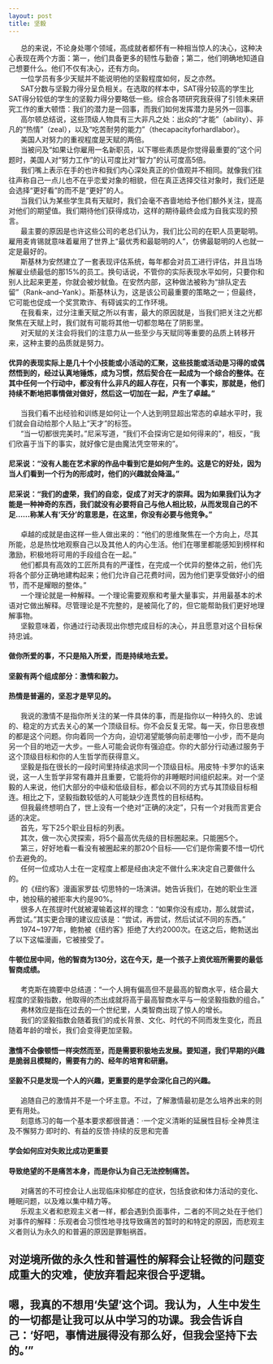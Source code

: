 ```yaml
---
layout: post
title: 坚毅  
---
```

&nbsp;&nbsp;&nbsp;&nbsp;&nbsp;&nbsp;总的来说，不论身处哪个领域，高成就者都怀有一种相当惊人的决心，这种决心表现在两个方面：第一，他们具备更多的韧性与勤奋；第二，他们明确地知道自己想要什么。他们不仅有决心，还有方向。<!-- more -->               
&nbsp;&nbsp;&nbsp;&nbsp;&nbsp;&nbsp;一位学员有多少天赋并不能说明他的坚毅程度如何，反之亦然。               
&nbsp;&nbsp;&nbsp;&nbsp;&nbsp;&nbsp;SAT分数与坚毅力得分呈负相关。在选取的样本中，SAT得分较高的学生比SAT得分较低的学生的坚毅力得分要略低一些。综合各项研究我获得了引领未来研究工作的重大顿悟：我们的潜力是一回事，而我们如何发挥潜力是另外一回事。               
&nbsp;&nbsp;&nbsp;&nbsp;&nbsp;&nbsp;高尔顿总结说，这些顶级人物具有三大非凡之处：出众的“才能”（ability）、非凡的“热情”（zeal），以及“吃苦耐劳的能力”（thecapacityforhardlabor）。               
&nbsp;&nbsp;&nbsp;&nbsp;&nbsp;&nbsp;美国人对努力的重视程度是天赋的两倍。               
&nbsp;&nbsp;&nbsp;&nbsp;&nbsp;&nbsp;当被问及“如果让你雇用一名新职员，以下哪些素质是你觉得最重要的”这个问题时，美国人对“努力工作”的认可度比对“智力”的认可度高5倍。               
&nbsp;&nbsp;&nbsp;&nbsp;&nbsp;&nbsp;我们嘴上表示在手的也许和我们内心深处真正的价值观并不相同。就像我们往往声称自己一点儿也不在乎恋爱对象的相貌，但在真正选择交往对象时，我们还是会选择“更好看”的而不是“更好”的人。               
&nbsp;&nbsp;&nbsp;&nbsp;&nbsp;&nbsp;当我们认为某些学生具有天赋时，我们会毫不吝啬地给予他们额外关注，提高对他们的期望值。我们期待他们获得成功，这样的期待最终会成为自我实现的预言。               
&nbsp;&nbsp;&nbsp;&nbsp;&nbsp;&nbsp;最主要的原因是也许这些公司的老总们认为，我们比公司的在职人员更聪明。雇用麦肯锡就意味着雇用了世界上“最优秀和最聪明的人”，仿佛最聪明的人也就一定是最好的。               
&nbsp;&nbsp;&nbsp;&nbsp;&nbsp;&nbsp;斯基林为安然建立了一套表现评估系统，每年都会对员工进行评估，并且当场解雇业绩最低的那15%的员工。换句话说，不管你的实际表现水平如何，只要你和别人比起来更差，你就会被炒鱿鱼。在安然内部，这种做法被称为“排队定去留”（Rank–and–Yank）。斯基林认为，这是该公司最重要的策略之一；但最终，它可能也促成一个奖赏欺诈、有碍诚实的工作环境。               
&nbsp;&nbsp;&nbsp;&nbsp;&nbsp;&nbsp;在我看来，过分注重天赋之所以有害，最大的原因就是，当我们把关注之光都聚焦在天赋上时，我们就有可能将其他一切都忽略在了阴影里。               
&nbsp;&nbsp;&nbsp;&nbsp;&nbsp;&nbsp;对天赋的关注会将我们的注意力从一些至少与天赋同等重要的品质上转移开来，这种主要的品质就是努力。               
#### 优异的表现实际上是几十个小技能或小活动的汇聚，这些技能或活动是习得的或偶然悟到的，经过认真地锤炼，成为习惯，然后契合在一起成为一个综合的整体。在其中任何一个行动中，都没有什么非凡的超人存在，只有一个事实，那就是，他们持续不断地把事情做对做好，然后这一切加在一起，产生了卓越。”               
&nbsp;&nbsp;&nbsp;&nbsp;&nbsp;&nbsp;当我们看不出经验和训练是如何让一个人达到明显超出常态的卓越水平时，我们就会自动给那个人贴上“天才”的标签。               
&nbsp;&nbsp;&nbsp;&nbsp;&nbsp;&nbsp;“当一切都很完美时。”尼采写道，“我们不会探询它是如何得来的”，相反，“我们欣喜于当下的事实，就好像它是由魔法凭空带来的”。               
#### 尼采说：“没有人能在艺术家的作品中看到它是如何产生的。这是它的好处，因为当人们看到一个行为的形成时，他们的兴趣就会降温。”               
#### 尼采说：“我们的虚荣，我们的自恋，促成了对天才的崇拜。因为如果我们认为才能是一种神奇的东西，我们就没有必要将自己与他人相比较，从而发现自己的不足……称某人有‘天分’的意思是，在这里，你没有必要与他竞争。”               
&nbsp;&nbsp;&nbsp;&nbsp;&nbsp;&nbsp;卓越的成就是由这样一些人做出来的：“他们的思维聚焦在一个方向上，尽其所能，总是热忱地观察自己以及其他人的内心生活。他们在哪里都能感知到榜样和激励，积极地将可用的手段组合在一起。”               
&nbsp;&nbsp;&nbsp;&nbsp;&nbsp;&nbsp;他们都具有高效的工匠所具有的严谨性，在完成一个优异的整体之前，他们先将各个部分正确地建构起来；他们允许自己花费时间，因为他们更享受做好小的细节，而不是耀眼的整体。”               
&nbsp;&nbsp;&nbsp;&nbsp;&nbsp;&nbsp;一个理论就是一种解释。一个理论需要观察和考量大量事实，并用最基本的术语对它做出解释。尽管理论是不完整的，是被简化了的，但它能帮助我们更好地理解事物。               
&nbsp;&nbsp;&nbsp;&nbsp;&nbsp;&nbsp;坚毅意味着，你通过行动表现出你想完成目标的决心，并且愿意对这个目标保持忠诚。               
#### 做你所爱的事，不只是陷入所爱，而是持续地去爱。               
#### 坚毅有两个组成部分：激情和毅力。               
#### 热情是普遍的，坚忍才是罕见的。               
&nbsp;&nbsp;&nbsp;&nbsp;&nbsp;&nbsp;我说的激情不是指你所关注的某一件具体的事，而是指你以一种持久的、忠诚的、稳定的方式去关心的某一个顶级目标。你不会反复无常。每一天，你日思夜想的都是这个问题。你向着同一个方向，迫切渴望能够向前走哪怕一小步，而不是向另一个目的地迈一大步。一些人可能会说你有强迫症。你的大部分行动通过服务于这个顶级目标和你的人生哲学而获得意义。               
&nbsp;&nbsp;&nbsp;&nbsp;&nbsp;&nbsp;坚毅是指在很长的一段时间里持续追求同一个顶级目标。用皮特·卡罗尔的话来说，这一人生哲学非常有趣并且重要，它能将你的非睡眠时间组织起来。对一个坚毅的人来说，他们大部分的中级和低级目标，都会以不同的方式与其顶级目标相连。相比之下，坚毅指数较低的人可能缺少连贯性的目标结构。               
&nbsp;&nbsp;&nbsp;&nbsp;&nbsp;&nbsp;但我最终想明白了，世上没有一个绝对“正确的决定”，只有一个对我而言更合适的决定。               
&nbsp;&nbsp;&nbsp;&nbsp;&nbsp;&nbsp;首先，写下25个职业目标的列表。               
&nbsp;&nbsp;&nbsp;&nbsp;&nbsp;&nbsp;其次，做一次心灵探索，将5个最高优先级的目标圈起来。只能圈5个。               
&nbsp;&nbsp;&nbsp;&nbsp;&nbsp;&nbsp;第三，好好地看一看没有被圈起来的那20个目标——它们是你需要不惜一切代价去避免的。               
&nbsp;&nbsp;&nbsp;&nbsp;&nbsp;&nbsp;任何一位成功人士在一定程度上都是经由决定不做什么来决定自己要做什么的。               
&nbsp;&nbsp;&nbsp;&nbsp;&nbsp;&nbsp;的《纽约客》漫画家罗兹·切思特的一场演讲。她告诉我们，在她的职业生涯中，她投稿的被拒率大约是90%。               
&nbsp;&nbsp;&nbsp;&nbsp;&nbsp;&nbsp;很多人在孩提时代就被灌输着这样的理念：“如果你没有成功，那么就尝试，再尝试。”其实更合理的建议应该是：“尝试，再尝试，然后试试不同的东西。”               
&nbsp;&nbsp;&nbsp;&nbsp;&nbsp;&nbsp;1974~1977年，鲍勃被《纽约客》拒绝了大约2000次。在这之后，鲍勃送出了以下这幅漫画，它被接受了。               
#### 牛顿位居中间，他的智商为130分，这在今天，是一个孩子上资优班所需要的最低智商成绩。               
&nbsp;&nbsp;&nbsp;&nbsp;&nbsp;&nbsp;考克斯在摘要中总结道：“一个人拥有偏高但不是最高的智商水平，结合最大程度的坚毅指数，他取得的杰出成就将高于最高智商水平与一般坚毅指数的组合。”               
&nbsp;&nbsp;&nbsp;&nbsp;&nbsp;&nbsp;弗林效应是指在过去的一个世纪里，人类智商出现了惊人的增长。               
&nbsp;&nbsp;&nbsp;&nbsp;&nbsp;&nbsp;我们的坚毅指数会随着我们的成长背景、文化、时代的不同而发生变化，而且随着年龄的增长，我们会变得更加坚毅。                              
#### 激情不会像顿悟一样突然而至，而是需要积极地去发展。要知道，我们早期的兴趣是脆弱且模糊的，需要有力的、经年的培育和研磨。               
#### 坚毅不只是发现一个人的兴趣，更重要的是学会深化自己的兴趣。               
&nbsp;&nbsp;&nbsp;&nbsp;&nbsp;&nbsp;追随自己的激情并不是一个坏主意。不过，了解激情最初是怎么培养出来的则更有用处。               
&nbsp;&nbsp;&nbsp;&nbsp;&nbsp;&nbsp;刻意练习的每一个基本要求都很普通：·一个定义清晰的延展性目标·全神贯注及不懈努力·即时的、有益的反馈·持续的反思和完善               
#### 学会如何应对失败比成功更重要               
#### 导致绝望的不是痛苦本身，而是你认为自己无法控制痛苦。               
&nbsp;&nbsp;&nbsp;&nbsp;&nbsp;&nbsp;对痛苦的不可控会让人出现临床抑郁症的症状，包括食欲和体力活动的变化、睡眠问题，以及难以集中精力等。               
&nbsp;&nbsp;&nbsp;&nbsp;&nbsp;&nbsp;乐观主义者和悲观主义者一样，都会遇到负面事件，二者的不同之处在于他们对事件的解释：乐观者会习惯性地寻找导致痛苦的暂时的和特定的原因，而悲观主义者则认为永久的和普遍的原因是罪魁祸首。               
## 对逆境所做的永久性和普遍性的解释会让轻微的问题变成重大的灾难，使放弃看起来很合乎逻辑。               
## 嗯，我真的不想用‘失望’这个词。我认为，人生中发生的一切都是让我可以从中学习的功课。我会告诉自己：‘好吧，事情进展得没有那么好，但我会坚持下去的。’”               
